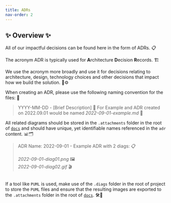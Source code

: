 ```yaml
---
title: ADRs
nav-order: 2
---
```


## ✨ Overview ✨

All of our impactful decisions can be found here in the form of ADRs. 📋

The acronym ADR is typically used for **A**rchitecture **D**ecision **R**ecords. 🏗️

We use the acronym more broadly and use it for decisions relating to architecture,
design, technology choices and other decisions that impact how we build the solution. 🔧⚙️

When creating an ADR, please use the following naming convention for the files: 📝

> YYYY-MM-DD - [Brief Description] 📅
> For Example and ADR created on 2022.09.01 would be named
> _2022-09-01-example.md_ 📄

All related diagrams should be stored in the `.attachments`
folder in the root of [`docs`](..) and should have unique, yet identifiable names
referenced in the `adr` content. 📊🗂️

> ADR Name: 2022-09-01 - Example ADR with 2 diags: 📋<br/><br/>
> _2022-09-01-diag01.png_ 🖼️<br/>
> _2022-09-01-diag02.gif_ 🎬<br/>

<br/>If a tool like `PUML` is used, make use of the `.diags` folder in the root
of project to store the `PUML` files and ensure that the resulting images are
exported to the `.attachments` folder in the root of [`docs`](..). 🛠️📐
